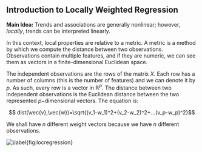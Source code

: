 ## Introduction to Locally Weighted Regression ##

**Main Idea:** Trends and associations are generally nonlinear; however, *locally*, trends can be interpreted linearly.

In this context, local properties are relative to a metric. A metric is a method by which we compute the distance between two observations. Observations contain multiple features, and if they are numeric, we can see them as vectors in a finite-dimensional Euclidean space.

The independent observations are the rows of the matrix $X$. Each row has a number of columns (this is the number of features) and we can denote it by $p.$ As such, every row is a vector in $\mathbb{R}^p.$ The distance between two independent observations is the Euclidean distance between the two represented $p-$dimensional vectors. The equation is:

$$ dist(\vec{v},\vec{w})=\sqrt{(v_1-w_1)^2+(v_2-w_2)^2+...(v_p-w_p)^2}$$

We shall have $n$ different weight vectors because we have $n$ different observations.

![\label{fig:locregression}](/project1/ps-660x280.png)
